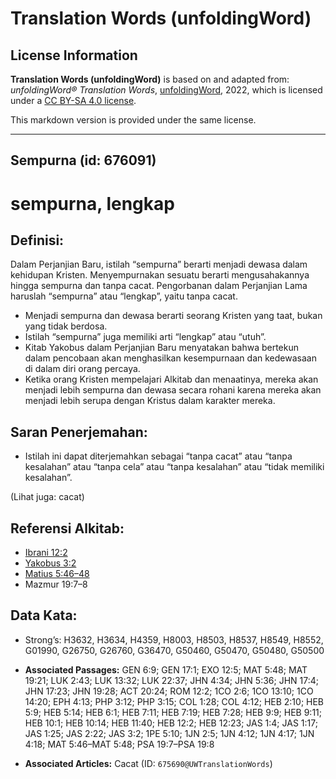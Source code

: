 # Translation Words (unfoldingWord)

## License Information

**Translation Words (unfoldingWord)** is based on and adapted from: _unfoldingWord® Translation Words_, [unfoldingWord](https://unfoldingword.org/utw), 2022, which is licensed under a [CC BY-SA 4.0 license](https://creativecommons.org/licenses/by-sa/4.0/legalcode.en).

This markdown version is provided under the same license.



--------------------------------

## Sempurna (id: 676091)

sempurna, lengkap
=================

Definisi:
---------

Dalam Perjanjian Baru, istilah “sempurna” berarti menjadi dewasa dalam kehidupan Kristen. Menyempurnakan sesuatu berarti mengusahakannya hingga sempurna dan tanpa cacat. Pengorbanan dalam Perjanjian Lama haruslah “sempurna” atau “lengkap”, yaitu tanpa cacat.

* Menjadi sempurna dan dewasa berarti seorang Kristen yang taat, bukan yang tidak berdosa.
* Istilah “sempurna” juga memiliki arti “lengkap” atau “utuh”.
* Kitab Yakobus dalam Perjanjian Baru menyatakan bahwa bertekun dalam pencobaan akan menghasilkan kesempurnaan dan kedewasaan di dalam diri orang percaya.
* Ketika orang Kristen mempelajari Alkitab dan menaatinya, mereka akan menjadi lebih sempurna dan dewasa secara rohani karena mereka akan menjadi lebih serupa dengan Kristus dalam karakter mereka.

Saran Penerjemahan:
-------------------

* Istilah ini dapat diterjemahkan sebagai “tanpa cacat” atau “tanpa kesalahan” atau “tanpa cela” atau “tanpa kesalahan” atau “tidak memiliki kesalahan”.

(Lihat juga: cacat)

Referensi Alkitab:
------------------

* [Ibrani 12:2](https://ref.ly/Heb12:2)
* [Yakobus 3:2](https://ref.ly/Jas3:2)
* [Matius 5:46–48](https://ref.ly/Matt5:46-Matt5:48)
* Mazmur 19:7–8

Data Kata:
----------

* Strong’s: H3632, H3634, H4359, H8003, H8503, H8537, H8549, H8552, G01990, G26750, G26760, G36470, G50460, G50470, G50480, G50500

* **Associated Passages:** GEN 6:9; GEN 17:1; EXO 12:5; MAT 5:48; MAT 19:21; LUK 2:43; LUK 13:32; LUK 22:37; JHN 4:34; JHN 5:36; JHN 17:4; JHN 17:23; JHN 19:28; ACT 20:24; ROM 12:2; 1CO 2:6; 1CO 13:10; 1CO 14:20; EPH 4:13; PHP 3:12; PHP 3:15; COL 1:28; COL 4:12; HEB 2:10; HEB 5:9; HEB 5:14; HEB 6:1; HEB 7:11; HEB 7:19; HEB 7:28; HEB 9:9; HEB 9:11; HEB 10:1; HEB 10:14; HEB 11:40; HEB 12:2; HEB 12:23; JAS 1:4; JAS 1:17; JAS 1:25; JAS 2:22; JAS 3:2; 1PE 5:10; 1JN 2:5; 1JN 4:12; 1JN 4:17; 1JN 4:18; MAT 5:46–MAT 5:48; PSA 19:7–PSA 19:8
* **Associated Articles:** Cacat (ID: `675690@UWTranslationWords`)

